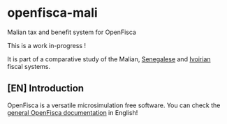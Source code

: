 # openfisca-mali
Malian tax and benefit system for OpenFisca

This is a work in-progress ! 

It is part of a comparative study of the Malian, [Senegalese](https://github.com/openfisca/openfisca-senegal) and [Ivoirian](https://github.com/openfisca/openfisca-code-d-ivoire) fiscal systems. 

## [EN] Introduction
 OpenFisca is a versatile microsimulation free software. You can check the [general OpenFisca documentation](http://openfisca.org/doc/) in English!
